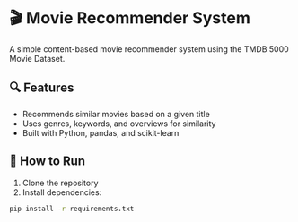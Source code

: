 # 🎬 Movie Recommender System

A simple content-based movie recommender system using the TMDB 5000 Movie Dataset.

## 🔍 Features

- Recommends similar movies based on a given title
- Uses genres, keywords, and overviews for similarity
- Built with Python, pandas, and scikit-learn

## 🚀 How to Run

1. Clone the repository
2. Install dependencies:

```bash
pip install -r requirements.txt

